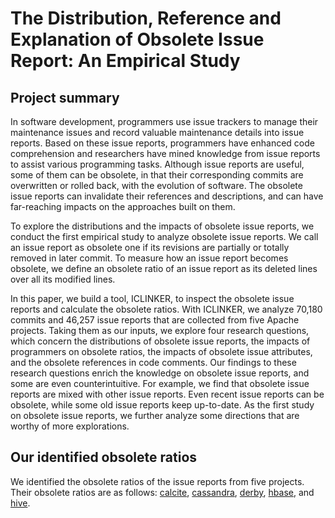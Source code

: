 # The Distribution, Reference and Explanation of Obsolete Issue Report: An Empirical Study

## Project summary

In software development, programmers use issue trackers to manage their maintenance issues and record valuable maintenance details into issue reports. Based on these issue reports, programmers have enhanced code comprehension and researchers have mined knowledge from issue reports to assist various programming tasks. Although issue reports are useful, some of them can be obsolete, in that their corresponding commits are overwritten or rolled back, with the evolution of software. The obsolete issue reports can invalidate their references and descriptions, and can have far-reaching impacts on the approaches built on them. 

To explore the distributions and the impacts of obsolete issue reports, we conduct the first empirical study to analyze obsolete issue reports. We call an issue report as obsolete one if its revisions are partially or totally removed in later commit. To measure how an issue report becomes obsolete, we define an obsolete ratio of an issue report as its deleted lines over all its modified lines. 

In this paper, we build a tool, ICLINKER, to inspect the obsolete issue reports and calculate the obsolete ratios. With ICLINKER, we analyze 70,180 commits and 46,257 issue reports that are collected from five Apache projects. Taking them as our inputs, we explore four research questions, which concern the distributions of obsolete issue reports, the impacts of programmers on obsolete ratios, the impacts of obsolete issue attributes, and the obsolete references in code comments. Our findings to these research questions enrich the knowledge on obsolete issue reports, and some are even counterintuitive. For example, we find that obsolete issue reports are mixed with other issue reports. Even recent issue reports can be obsolete, while some old issue reports keep up-to-date. As the first study on obsolete issue reports, we further analyze some directions that are worthy of more explorations.

## Our identified obsolete ratios

We identified the obsolete ratios of the issue reports from five projects. Their obsolete ratios are as follows: 
[calcite](https://github.com/gongsiyi/obsolete_issue/blob/main/calcite.txt), [cassandra](https://github.com/gongsiyi/obsolete_issue/blob/main/cassandra.txt), [derby](https://github.com/gongsiyi/obsolete_issue/blob/main/derby.txt), [hbase](https://github.com/gongsiyi/obsolete_issue/blob/main/hbase.txt), and [hive](https://github.com/gongsiyi/obsolete_issue/blob/main/hive.txt).


